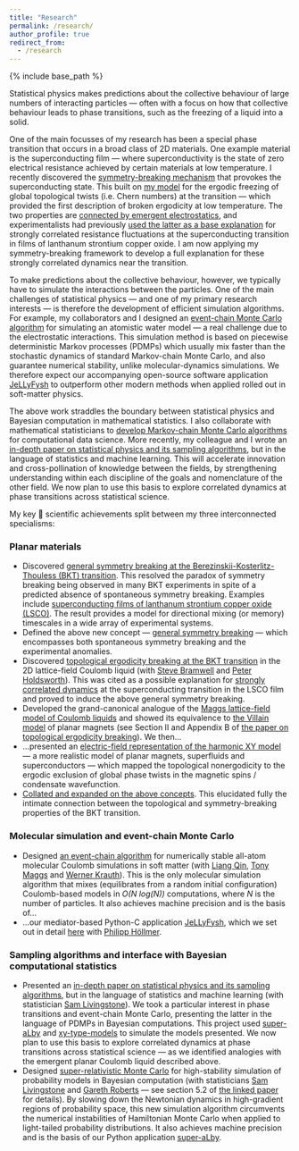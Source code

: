 ```yaml
---
title: "Research"
permalink: /research/
author_profile: true
redirect_from:
  - /research
---
```


{% include base_path %}

Statistical physics makes predictions about the collective behaviour of large numbers of interacting particles — often with a focus on how that collective behaviour leads to phase transitions, such as the freezing of a liquid into a solid.

One of the main focusses of my research has been a special phase transition that occurs in a broad class of 2D materials.  One example material is the superconducting film — where superconductivity is the state of zero electrical resistance achieved by certain materials at low temperature.  I recently discovered the [symmetry-breaking mechanism](https://doi.org/10.1103/PhysRevB.109.085405) that provokes the superconducting state.  This built on [my model](https://journals.aps.org/prb/abstract/10.1103/PhysRevB.91.155412) for the ergodic freezing of global topological twists (i.e. Chern numbers) at the transition — which provided the first description of broken ergodicity at low temperature.  The two properties are [connected by emergent electrostatics](https://doi.org/10.1088/1367-2630/add7fd), and experimentalists had previously [used the latter as a base explanation](https://journals.aps.org/prb/abstract/10.1103/PhysRevB.94.134503) for strongly correlated resistance fluctuations at the superconducting transition in films of lanthanum strontium copper oxide.  I am now applying my symmetry-breaking framework to develop a full explanation for these strongly correlated dynamics near the transition.

To make predictions about the collective behaviour, however, we typically have to simulate the interactions between the particles.  One of the main challenges of statistical physics — and one of my primary research interests — is therefore the development of efficient simulation algorithms.  For example, my collaborators and I designed an [event-chain Monte Carlo algorithm](https://aip.scitation.org/doi/10.1063/1.5036638) for simulating an atomistic water model — a real challenge due to the electrostatic interactions.  This simulation method is based on piecewise deterministic Markov processes (PDMPs) which usually mix faster than the stochastic dynamics of standard Markov-chain Monte Carlo, and also guarantee numerical stability, unlike molecular-dynamics simulations.  We therefore expect our accompanying open-source software application [JeLLyFysh](https://github.com/jellyfysh/JeLLyFysh) to outperform other modern methods when applied rolled out in soft-matter physics.

The above work straddles the boundary between statistical physics and Bayesian computation in mathematical statistics.  I also collaborate with mathematical statisticians to [develop Markov-chain Monte Carlo algorithms](https://arxiv.org/abs/1706.02649) for computational data science.  More recently, my colleague and I wrote an [in-depth paper on statistical physics and its sampling algorithms](https://arxiv.org/abs/2208.04751), but in the language of statistics and machine learning.  This will accelerate innovation and cross-pollination of knowledge between the fields, by strengthening understanding within each discipline of the goals and nomenclature of the other field. We now plan to use this basis to explore correlated dynamics at phase transitions across statistical science.

<!---
My research focuses on the statistical physics of real and emergent Coulomb liquids, where I specialise in:
- Theory and simulation of emergent planar Coulomb liquids, such as magnets, superfluids and superconductors.
- Molecular simulation in soft-matter physics, with a focus on Coulomb liquids, high precision and numerical stability.
- Monte Carlo sampling algorithms in statistical physics and Bayesian computational statistics.
--->

My key 🔑 scientific achievements split between my three interconnected specialisms:

### Planar materials
- Discovered [general symmetry breaking at the Berezinskii-Kosterlitz-Thouless (BKT) transition](https://doi.org/10.1103/PhysRevB.109.085405).  This resolved the paradox of symmetry breaking being observed in many BKT experiments in spite of a predicted absence of spontaneous symmetry breaking.  Examples include [superconducting films of lanthanum strontium copper oxide (LSCO)](https://journals.aps.org/prb/abstract/10.1103/PhysRevB.94.134503).  The result provides a model for directional mixing (or memory) timescales in a wide array of experimental systems.
- Defined the above new concept — [general symmetry breaking](https://doi.org/10.1103/PhysRevB.109.085405) — which encompasses both spontaneous symmetry breaking and the experimental anomalies.
- Discovered [topological ergodicity breaking at the BKT transition](https://journals.aps.org/prb/abstract/10.1103/PhysRevB.91.155412) in the 2D lattice-field Coulomb liquid (with [Steve Bramwell](https://www.ucl.ac.uk/physics-astronomy/people/professor-steven-bramwell) and [Peter Holdsworth](http://www.ens-lyon.fr/en/research/honors-and-awards/peter-holdsworth-physicist-laboratoire-de-physique)).  This was cited as a possible explanation for [strongly correlated dynamics](https://journals.aps.org/prb/abstract/10.1103/PhysRevB.94.134503) at the superconducting transition in the LSCO film and proved to induce the above general symmetry breaking.
- Developed the grand-canonical analogue of the [Maggs lattice-field model of Coulomb liquids](https://doi.org/10.1103/PhysRevLett.88.196402) and showed its equivalence to [the Villain model](https://doi.org/10.1051/jphys:01975003606058100) of planar magnets (see Section II and Appendix B of [the paper on topological ergodicity breaking](https://journals.aps.org/prb/abstract/10.1103/PhysRevB.91.155412)).  We then...
- ...presented an [electric-field representation of the harmonic XY model](https://doi.org/10.1088/1361-648X/aa523f) — a more realistic model of planar magnets, superfluids and superconductors — which mapped the topological nonergodicity to the ergodic exclusion of global phase twists in the magnetic spins / condensate wavefunction.
- [Collated and expanded on the above concepts](https://arxiv.org/abs/2412.12186).  This elucidated fully the intimate connection between the topological and symmetry-breaking properties of the BKT transition.

### Molecular simulation and event-chain Monte Carlo
- Designed [an event-chain algorithm](https://doi.org/10.1063/1.5036638) for numerically stable all-atom molecular Coulomb simulations in soft matter (with [Liang Qin](https://scholar.google.com/citations?user=rGW6nKUAAAAJ), [Tony Maggs](https://turner.pct.espci.fr/~amaggs/index2.html) and [Werner Krauth](http://www.lps.ens.fr/~krauth/index.php/Main_Page)).  This is the only molecular simulation algorithm that mixes (equilibrates from a random initial configuration) Coulomb-based models in *O(N log(N))* computations, where *N* is the number of particles.  It also achieves machine precision and is the basis of...
- ...our mediator-based Python-C application [JeLLyFysh](https://github.com/jellyfysh/JeLLyFysh), which we set out in detail [here](https://doi.org/10.1016/j.cpc.2020.107168) with [Philipp Höllmer](https://scholar.google.com/citations?user=TzZkSGMAAAAJ&hl=fr&oi=sra).

### Sampling algorithms and interface with Bayesian computational statistics
- Presented an [in-depth paper on statistical physics and its sampling algorithms](https://arxiv.org/abs/2208.04751), but in the language of statistics and machine learning (with statistician [Sam Livingstone](https://www.ucl.ac.uk/statistics/department-information/staff/dr-samuel-livingstone)).  We took a particular interest in phase transitions and event-chain Monte Carlo, presenting the latter in the language of PDMPs in Bayesian computations.  This project used [super-aLby](https://github.com/michaelfaulkner/super-aLby) and [xy-type-models](https://github.com/michaelfaulkner/xy-type-models) to simulate the models presented.  We now plan to use this basis to explore correlated dynamics at phase transitions across statistical science — as we identified analogies with the emergent planar Coulomb liquid described above.
- Designed [super-relativistic Monte Carlo](https://doi.org/10.1093/biomet/asz013) for high-stability simulation of probability models in Bayesian computation (with statisticians [Sam Livingstone](https://www.ucl.ac.uk/statistics/department-information/staff/dr-samuel-livingstone) and [Gareth Roberts](https://warwick.ac.uk/fac/sci/statistics/staff/academic-research/roberts/) — see section 5.2 of [the linked paper](https://doi.org/10.1093/biomet/asz013) for details).  By slowing down the Newtonian dynamics in high-gradient regions of probability space, this new simulation algorithm circumvents the numerical instabilities of Hamiltonian Monte Carlo when applied to light-tailed probability distributions.  It also achieves machine precision and is the basis of our Python application [super-aLby](https://github.com/michaelfaulkner/super-aLby).

